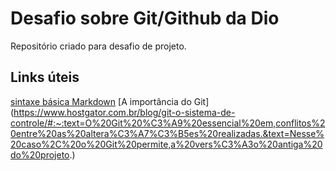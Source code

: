 # Desafio sobre Git/Github da Dio
Repositório criado para desafio de projeto.
## Links úteis
[sintaxe básica Markdown](https://www.markdownguide.org/getting-started/)
[A importância do Git] (https://www.hostgator.com.br/blog/git-o-sistema-de-controle/#:~:text=O%20Git%20%C3%A9%20essencial%20em,conflitos%20entre%20as%20altera%C3%A7%C3%B5es%20realizadas.&text=Nesse%20caso%2C%20o%20Git%20permite,a%20vers%C3%A3o%20antiga%20do%20projeto.)

